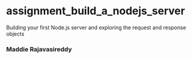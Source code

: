 # assignment_build_a_nodejs_server
Building your first Node.js server and exploring the request and response objects


<h3>Maddie Rajavasireddy</h3>
